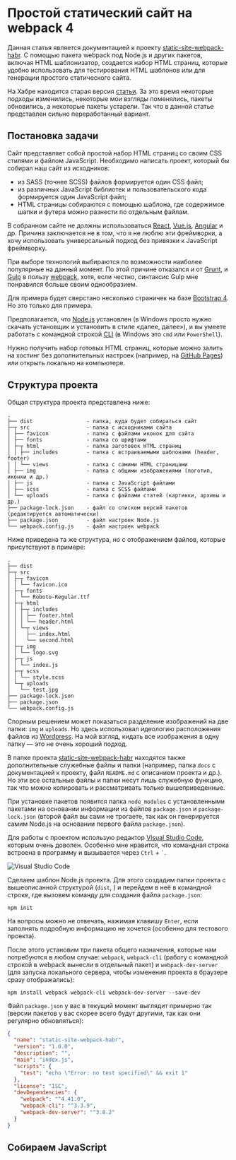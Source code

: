 # Простой статический сайт на webpack 4

Данная статья является документацией к проекту [static-site-webpack-habr](https://github.com/Harrix/static-site-webpack-habr). С помощью пакета webpack под Node.js и других пакетов, включая HTML шаблонизатор, создается набор HTML страниц, которые удобно использовать для тестирования HTML шаблонов или для генерации простого статического сайта.

На Хабре находится старая версия [статьи](https://habr.com/ru/post/350886/). За это время некоторые подходы изменились, некоторые мои взгляды поменялись, пакеты обновились, а некоторые пакеты устарели. Так что в данной статье представлен сильно переработанный вариант.

## Постановка задачи

Сайт представляет собой простой набор HTML страниц со своим CSS стилями и файлом JavaScript. Необходимо написать проект, который бы собирал наш сайт из исходников:

- из SASS (точнее SCSS) файлов формируется один CSS файл;
- из различных JavaScript библиотек и пользовательского кода формируется один JavaScript файл;
- HTML страницы собираются с помощью шаблона, где содержимое шапки и футера можно разнести по отдельным файлам.

В собранном сайте не должны использоваться [React](https://reactjs.org/), [Vue.js](https://vuejs.org/), [Angular](https://angularjs.org/) и др. Причина заключается не в том, что я не люблю эти фреймворки, а хочу использовать универсальный подход без привязки к JavaScript фреймворку.

При выборе технологий выбираются по возможности наиболее популярные на данный момент. По этой причине отказался и от [Grunt](https://gruntjs.com/), и [Gulp](https://gulpjs.com/) в пользу [webpack](https://webpack.js.org/), хотя, если честно, синтаксис Gulp мне понравился больше своим однообразием.

Для примера будет сверстано несколько страничек на базе [Bootstrap 4](https://getbootstrap.com/). Но это только для примера.

Предполагается, что [Node.js](https://nodejs.org/) установлен (в Windows просто нужно скачать установщик и установить в стиле «далее, далее»), и вы умеете работать с командной строкой [CLI](https://ru.wikipedia.org/wiki/Интерфейс_командной_строки) (в Windows это `cmd` или `PowerShell`).

Нужно получить набор готовых HTML страниц, которые можно залить на хостинг без дополнительных настроек (например, на [GitHub Pages](https://pages.github.com/)) или открыть локально на компьютере.

## Структура проекта

Общая структура проекта представлена ниже:

```text
.
├── dist                 - папка, куда будет собираться сайт
├─┬ src                  - папка с исходниками сайта
│ ├── favicon            - папка с файлами иконок для сайта
│ ├── fonts              - папка со шрифтами
│ ├─┬ html               - папка заготовок HTML страниц
│ │ ├── includes         - папка с встраиваемыми шаблонами (header, footer)
│ │ └── views            - папка с самими HTML страницами
│ ├── img                - папка с общими изображениями (логотип, иконки и др.)
│ ├── js                 - папка с JavaScript файлами
│ ├── scss               - папка с SСSS файлами
│ └── uploads            - папка с файлами статей (картинки, архивы и др.)
├── package-lock.json    - файл со списком версий пакетов (редактируется автоматически)
├── package.json         - файл настроек Node.js
└── webpack.config.js    - файл настроек webpack
```

Ниже приведена та же структура, но с отображением файлов, которые присутствуют в примере:

```text
.
├── dist
├─┬ src
│ ├─┬ favicon
│ │ └── favicon.ico
│ ├─┬ fonts
│ │ └── Roboto-Regular.ttf
│ ├─┬ html
│ │ ├─┬ includes
│ │ │ ├── footer.html
│ │ │ └── header.html
│ │ └─┬ views
│ │   ├── index.html
│ │   └── second.html
│ ├─┬ img
│ │ └── logo.svg
│ ├─┬ js
│ │ └── index.js
│ ├─┬ scss
│ │ └── style.scss
│ └─┬ uploads
│   └── test.jpg
├── package-lock.json
├── package.json
└── webpack.config.js
```

Спорным решением может показаться разделение изображений на две папки: `img` и `uploads`. Но здесь использовал идеологию расположения файлов из [Wordpress](https://ru.wordpress.org/download/). На мой взгляд, кидать все изображения в одну папку — это не очень хороший подход.

В папке проекта [static-site-webpack-habr](https://github.com/Harrix/static-site-webpack-habr) находятся также дополнительные служебные файлы и папки (например, папка `docs` с документацией к проекту, файл `README.md` с описанием проекта и др.). Но эти все остальные файлы и папки несут лишь служебную функцию, так что можно копировать и рассматривать только вышеприведенные.

При установке пакетов появится папка `node_modules` с установленными пакетами на основании информации из файлов `package.json` и `package-lock.json` (второй файл вы сами не трогаете, так как он генерируется самим Node.js на основании первого файла `package.json`).

Для работы с проектом использую редактор [Visual Studio Code](https://code.visualstudio.com/), которым очень доволен. Особенно мне нравится, что командная строка встроена в программу и вызывается через `Ctrl` + `` ` ``.

![Visual Studio Code](img/visual_studio_code.png)

Сделаем шаблон Node.js проекта. Для этого создадим папки проекта с вышеописанной структурой (`dist`, ) и перейдем в неё в командной строке, где вызовем команду для создания файла `package.json`:

```console
npm init
```

На вопросы можно не отвечать, нажимая  клавишу `Enter`, если заполнять подробную информацию не хочется (особенно для тестового проекта).

После этого установим три пакета общего назначения, которые нам потребуются в любом случае: `webpack`, `webpack-cli` (работу с командной строкой в webpack вынесли в отдельный пакет) и `webpack-dev-server` (для запуска локального сервера, чтобы изменения проекта в браузере сразу отображались):

```console
npm install webpack webpack-cli webpack-dev-server --save-dev
```

Файл `package.json` у вас в текущий момент выглядит примерно так (версии пакетов у вас скорее всего будут другими, так как они регулярно обновляться):

```json
{
  "name": "static-site-webpack-habr",
  "version": "1.0.0",
  "description": "",
  "main": "index.js",
  "scripts": {
    "test": "echo \"Error: no test specified\" && exit 1"
  },
  "license": "ISC",
  "devDependencies": {
    "webpack": "^4.41.0",
    "webpack-cli": "^3.3.9",
    "webpack-dev-server": "^3.8.2"
  }
}
```

## Собираем JavaScript
